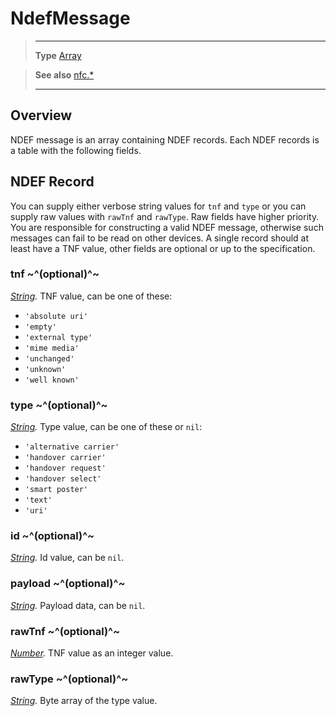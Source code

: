 # NdefMessage

> --------------------- ------------------------------------------------------------------------------------------
> __Type__              [Array](https://docs.coronalabs.com/api/type/Array.html)


> __See also__          [nfc.*](/plugin/nfc/)
> --------------------- ------------------------------------------------------------------------------------------

## Overview

NDEF message is an array containing NDEF records. Each NDEF records is a table with the following fields.

## NDEF Record

You can supply either verbose string values for `tnf` and `type` or you can supply raw values with `rawTnf` and `rawType`. Raw fields have higher priority. You are responsible for constructing a valid NDEF message, otherwise such messages can fail to be read on other devices. A single record should at least have a TNF value, other fields are optional or up to the specification.

### tnf ~^(optional)^~
_[String](https://docs.coronalabs.com/api/type/String.html)._ TNF value, can be one of these:
- `'absolute uri'`
- `'empty'`
- `'external type'`
- `'mime media'`
- `'unchanged'`
- `'unknown'`
- `'well known'`

### type ~^(optional)^~
_[String](https://docs.coronalabs.com/api/type/String.html)._ Type value, can be one of these or `nil`:
- `'alternative carrier'`
- `'handover carrier'`
- `'handover request'`
- `'handover select'`
- `'smart poster'`
- `'text'`
- `'uri'`

### id ~^(optional)^~
_[String](https://docs.coronalabs.com/api/type/String.html)._ Id value, can be `nil`.

### payload ~^(optional)^~
_[String](https://docs.coronalabs.com/api/type/String.html)._ Payload data, can be `nil`.

### rawTnf ~^(optional)^~
_[Number](https://docs.coronalabs.com/api/type/Number.html)._ TNF value as an integer value.

### rawType ~^(optional)^~
_[String](https://docs.coronalabs.com/api/type/String.html)._ Byte array of the type value.